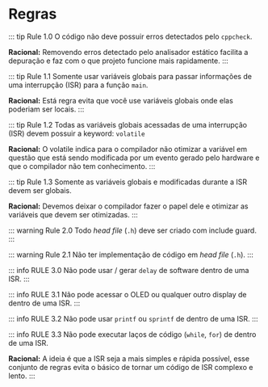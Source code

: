 # Regras

::: tip Rule 1.0
O código não deve possuir erros detectados pelo `cppcheck`.

**Racional:** Removendo erros detectado pelo analisador estático facilita a depuração e faz com o que projeto funcione mais rapidamente.
:::

::: tip Rule 1.1
Somente usar variáveis globais para passar informações de uma interrupção (ISR) para a função `main`.

**Racional:** Está regra evita que você use variáveis globais onde elas poderiam ser locais.
:::

::: tip Rule 1.2
Todas as variáveis globais acessadas de uma interrupção (ISR) devem possuir a keyword: `volatile`

**Racional:** O volatile indica para o compilador não otimizar a variável em questão que está sendo modificada por um evento gerado pelo hardware e que o compilador não tem conhecimento.
:::

::: tip Rule 1.3
Somente as variáveis globais e modificadas durante a ISR devem ser globais.

**Racional:** Devemos deixar o compilador fazer o papel dele e otimizar as variáveis que devem ser otimizadas.
:::

::: warning Rule 2.0
Todo *head file* (`.h`) deve ser criado com include guard.
:::

::: warning Rule 2.1
Não ter implementação de código em *head file* (`.h`).
:::

::: info RULE 3.0
Não pode usar / gerar `delay` de software dentro de uma ISR.
:::

::: info RULE 3.1
Não pode acessar o OLED ou qualquer outro display de dentro de uma ISR.
:::

::: info RULE 3.2
Não pode usar `printf` ou `sprintf` de dentro de uma ISR.
:::

::: info RULE 3.3
Não pode executar laços de código (`while`, `for`) de dentro de uma ISR.

**Racional:** A ideia é que a ISR seja a mais simples e rápida possível, esse conjunto de regras evita o básico de tornar um código de ISR complexo e lento.
:::
